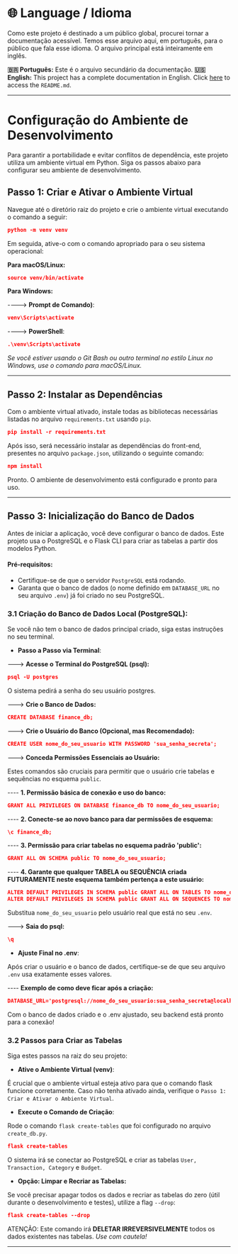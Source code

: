 # 🌐 Language / Idioma

Como este projeto é destinado a um público global, procurei tornar a documentação acessível. Temos esse arquivo aqui, em português, para o público que fala esse idioma. O arquivo principal está inteiramente em inglês.

**🇧🇷 Português:** Este é o arquivo secundário da documentação.
**🇺🇸 English:** This project has a complete documentation in English. Click [here](README.md) to access the `README.md`.

---

# Configuração do Ambiente de Desenvolvimento

Para garantir a portabilidade e evitar conflitos de dependência, este projeto utiliza um ambiente virtual em Python. Siga os passos abaixo para configurar seu ambiente de desenvolvimento.

## Passo 1: Criar e Ativar o Ambiente Virtual

Navegue até o diretório raiz do projeto e crie o ambiente virtual executando o comando a seguir:

```json
python -m venv venv
```

Em seguida, ative-o com o comando apropriado para o seu sistema operacional:

**Para macOS/Linux:**

```json
source venv/bin/activate
```

**Para Windows:**

----> **Prompt de Comando)**:

```json
venv\Scripts\activate
```

----> **PowerShell**:

```json
.\venv\Scripts\activate
```

_Se você estiver usando o Git Bash ou outro terminal no estilo Linux no Windows, use o comando para macOS/Linux._

---

## Passo 2: Instalar as Dependências

Com o ambiente virtual ativado, instale todas as bibliotecas necessárias listadas no arquivo `requirements.txt` usando `pip`.

```json
pip install -r requirements.txt
```

Após isso, será necessário instalar as dependências do front-end, presentes no arquivo `package.json`, utilizando o seguinte comando:

```json
npm install
```

Pronto. O ambiente de desenvolvimento está configurado e pronto para uso.

---

## Passo 3: Inicialização do Banco de Dados

Antes de iniciar a aplicação, você deve configurar o banco de dados. Este projeto usa o PostgreSQL e o Flask CLI para criar as tabelas a partir dos modelos Python.

#### Pré-requisitos:

- Certifique-se de que o servidor `PostgreSQL` está rodando.
- Garanta que o banco de dados (o nome definido em `DATABASE_URL` no seu arquivo `.env`) já foi criado no seu PostgreSQL.

### 3.1 Criação do Banco de Dados Local (PostgreSQL):

Se você não tem o banco de dados principal criado, siga estas instruções no seu terminal.

- **Passo a Passo via Terminal**:

---> **Acesse o Terminal do PostgreSQL (psql):**

```json
psql -U postgres
```

O sistema pedirá a senha do seu usuário postgres.

---> **Crie o Banco de Dados:**

```json
CREATE DATABASE finance_db;
```

---> **Crie o Usuário do Banco (Opcional, mas Recomendado):**

```json
CREATE USER nome_do_seu_usuario WITH PASSWORD 'sua_senha_secreta';
```

---> **Conceda Permissões Essenciais ao Usuário:**

Estes comandos são cruciais para permitir que o usuário crie tabelas e sequências no esquema `public`.

---- **1. Permissão básica de conexão e uso do banco:**

```json
GRANT ALL PRIVILEGES ON DATABASE finance_db TO nome_do_seu_usuario;
```

---- **2. Conecte-se ao novo banco para dar permissões de esquema:**

```json
\c finance_db;
```

---- **3. Permissão para criar tabelas no esquema padrão 'public':**

```json
GRANT ALL ON SCHEMA public TO nome_do_seu_usuario;
```

---- **4. Garante que qualquer TABELA ou SEQUÊNCIA criada FUTURAMENTE neste esquema também pertença a este usuário:**

```json
ALTER DEFAULT PRIVILEGES IN SCHEMA public GRANT ALL ON TABLES TO nome_do_seu_usuario;
ALTER DEFAULT PRIVILEGES IN SCHEMA public GRANT ALL ON SEQUENCES TO nome_do_seu_usuario;
```

Substitua `nome_do_seu_usuario` pelo usuário real que está no seu `.env`.

---> **Saia do psql:**

```json
\q
```

- **Ajuste Final no .env**:

Após criar o usuário e o banco de dados, certifique-se de que seu arquivo `.env` usa exatamente esses valores.

---- **Exemplo de como deve ficar após a criação:**

```json
DATABASE_URL='postgresql://nome_do_seu_usuario:sua_senha_secreta@localhost:5432/finance_db'
```

Com o banco de dados criado e o .env ajustado, seu backend está pronto para a conexão!

### 3.2 Passos para Criar as Tabelas

Siga estes passos na raiz do seu projeto:

- **Ative o Ambiente Virtual (venv)**:

É crucial que o ambiente virtual esteja ativo para que o comando flask funcione corretamente. Caso não tenha ativado ainda, verifique o `Passo 1: Criar e Ativar o Ambiente Virtual`.

- **Execute o Comando de Criação**:

Rode o comando `flask create-tables` que foi configurado no arquivo `create_db.py`.

```json
flask create-tables
```

O sistema irá se conectar ao PostgreSQL e criar as tabelas `User, Transaction, Category` e `Budget`.

- **Opção: Limpar e Recriar as Tabelas:**

Se você precisar apagar todos os dados e recriar as tabelas do zero (útil durante o desenvolvimento e testes), utilize a flag `--drop`:

```json
flask create-tables --drop
```

ATENÇÃO: Este comando irá **DELETAR IRREVERSIVELMENTE** todos os dados existentes nas tabelas. _Use com cautela!_

---
